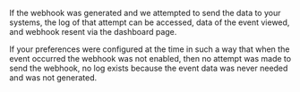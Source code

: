 If the webhook was generated and we attempted to send the data to your systems,
the log of that attempt can be accessed, data of the event viewed, and webhook
resent via the dashboard page.

If your preferences were configured at the time in such a way that when the
event occurred the webhook was not enabled, then no attempt was made to send the
webhook, no log exists because the event data was never needed and was not
generated.
